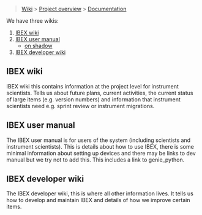> [Wiki](Home) > [Project overview](Project-overview) > [Documentation](Project-Documentation)

We have three wikis:

1. [IBEX wiki](https://github.com/ISISComputingGroup/IBEX/wiki)
1. [IBEX user manual](https://github.com/ISISComputingGroup/ibex_user_manual/wiki)
    - [on shadow](http://shadow.nd.rl.ac.uk/ibex_user_manual/Home)
1. [IBEX developer wiki](Home)

## IBEX wiki

IBEX wiki this contains information at the project level for instrument scientists. Tells us about future plans, current activities, the current status of large items (e.g. version numbers) and information that instrument scientists need e.g. sprint review or instrument migrations.

## IBEX user manual

The IBEX user manual is for users of the system (including scientists and instrument scientists). This is details about how to use IBEX, there is some minimal information about setting up devices and there may be links to dev manual but we try not to add this. This includes a link to genie_python.

## IBEX developer wiki

The IBEX developer wiki, this is where all other information lives. It tells us how to develop and maintain IBEX and details of how we improve certain items.
